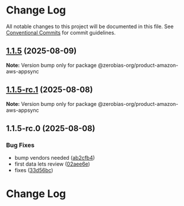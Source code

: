 # Change Log

All notable changes to this project will be documented in this file.
See [Conventional Commits](https://conventionalcommits.org) for commit guidelines.

## [1.1.5](https://github.com/zerobias-org/product/compare/@zerobias-org/product-amazon-aws-appsync@1.1.5-rc.1...@zerobias-org/product-amazon-aws-appsync@1.1.5) (2025-08-09)

**Note:** Version bump only for package @zerobias-org/product-amazon-aws-appsync





## [1.1.5-rc.1](https://github.com/zerobias-org/product/compare/@zerobias-org/product-amazon-aws-appsync@1.1.5-rc.0...@zerobias-org/product-amazon-aws-appsync@1.1.5-rc.1) (2025-08-08)

**Note:** Version bump only for package @zerobias-org/product-amazon-aws-appsync





## 1.1.5-rc.0 (2025-08-08)


### Bug Fixes

* bump vendors needed ([ab2cfb4](https://github.com/zerobias-org/product/commit/ab2cfb4a9cf2e3008e08b068f98011fec096c932))
* first data lets review ([02aee6e](https://github.com/zerobias-org/product/commit/02aee6e8c4f11675de7c63a00f4c8254a67a4dd7))
* fixes ([33d56bc](https://github.com/zerobias-org/product/commit/33d56bcaedf3fa5e3939a33c0fb57eda53539d05))





# Change Log
